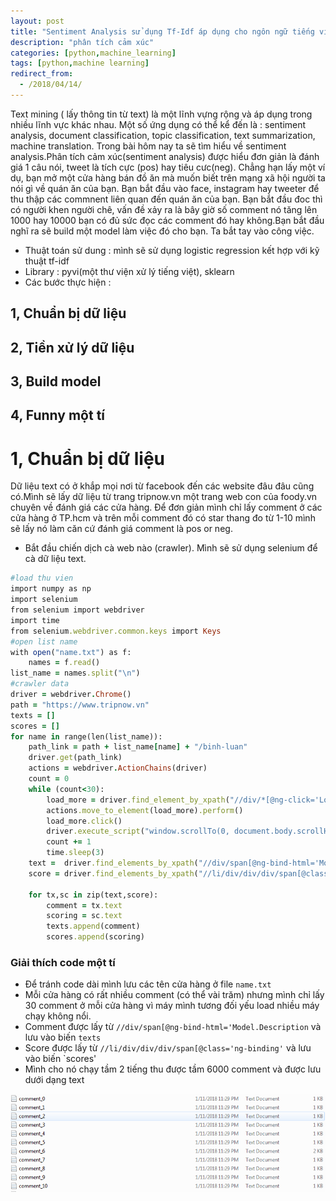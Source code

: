 ```yaml
---
layout: post
title: "Sentiment Analysis sử dụng Tf-Idf áp dụng cho ngôn ngữ tiếng việt "
description: "phân tích cảm xúc"
categories: [python,machine_learning]
tags: [python,machine learning]
redirect_from:
  - /2018/04/14/
---
```

Text mining ( lấy thông tin từ text) là một lĩnh vựng rộng và áp dụng trong nhiều lĩnh vực khác nhau. Một số ứng dụng có thể kể đến là :
sentiment analysis, document classification, topic classification, text summarization, machine translation. Trong bài hôm nay ta sẽ tìm
hiểu về sentiment analysis.Phân tích cảm xúc(sentiment analysis) được hiểu đơn giản là đánh giá 1 câu nói, tweet là tích cực (pos) hay tiêu cưc(neg). Chẳng hạn lấy một ví dụ, bạn mở một cửa hàng bán đồ ăn mà muốn biết trên mạng xã hội người ta nói gì về quán ăn của bạn.
Bạn bắt đầu vào face, instagram hay tweeter để thu thập các commnent liên quan đến quán ăn của bạn. Bạn bắt đầu đoc thì có người khen người chê, vấn đề xảy ra là bây giờ số comment nó tăng lên 1000 hay 10000 bạn có đủ sức đọc các comment đó hay không.Bạn bắt đầu nghĩ ra sẽ build một model làm việc đó cho bạn. Ta bắt tay vào công việc.
* Thuật toán sử dung : mình sẽ sử dụng logistic regression kết hợp với kỹ thuật tf-idf
* Library : pyvi(một thư viện xử lý tiếng việt), sklearn
* Các bước thực hiện :
## 1, Chuẩn bị dữ liệu
## 2, Tiền xử lý dữ liệu
## 3, Build model
## 4, Funny một tí
# 1, Chuẩn bị dữ liệu
Dữ liệu text có ở khắp mọi nơi từ facebook đến các website đâu đâu cũng có.Mình sẽ lấy dữ liệu từ trang tripnow.vn một trang web con của foody.vn chuyên về đánh giá các cửa hàng. Để đơn giản mình chỉ lấy comment ở các cửa hàng ở TP.hcm và trên mỗi comment đó có star thang đo từ 1-10 mình sẽ lấy nó làm căn cứ đánh giá comment là pos or neg.
* Bắt đầu chiến dịch cà web nào (crawler). Mình sẽ sử dụng selenium để cà dữ liệu text.
~~~ ruby
#load thu vien
import numpy as np
import selenium
from selenium import webdriver
import time
from selenium.webdriver.common.keys import Keys
#open list name
with open("name.txt") as f:
    names = f.read()
list_name = names.split("\n")
#crawler data
driver = webdriver.Chrome()
path = "https://www.tripnow.vn"
texts = []
scores = []
for name in range(len(list_name)):
    path_link = path + list_name[name] + "/binh-luan"
    driver.get(path_link)
    actions = webdriver.ActionChains(driver)
    count = 0
    while (count<30):
        load_more = driver.find_element_by_xpath("//div/*[@ng-click='LoadMore()']")
        actions.move_to_element(load_more).perform()
        load_more.click()
        driver.execute_script("window.scrollTo(0, document.body.scrollHeight);")
        count += 1   
        time.sleep(3)
    text =  driver.find_elements_by_xpath("//div/span[@ng-bind-html='Model.Description']")
    score = driver.find_elements_by_xpath("//li/div/div/div/span[@class='ng-binding']")

    for tx,sc in zip(text,score):
        comment = tx.text
        scoring = sc.text
        texts.append(comment)
        scores.append(scoring)
 ~~~
  ### Giải thích code một tí
  * Để tránh code dài mình lưu các tên cửa hàng ở file `name.txt`
  * Mỗi cửa hàng có rất nhiều comment (có thể vài trăm) nhưng mình chỉ lấy 30 comment ở mỗi cửa hàng vì máy mình tương đối yếu load
  nhiều máy chạy không nổi.
  * Comment được lấy từ `//div/span[@ng-bind-html='Model.Description` và lưu vào biến `texts`
  * Score được lấy từ `//li/div/div/div/span[@class='ng-binding'` và lưu vào biến `scores'
  * Mình cho nó chạy tầm 2 tiếng thu được tầm 6000 comment và được lưu dưới dạng text
  
  ![text](/assets/images/text.jpg)
    
